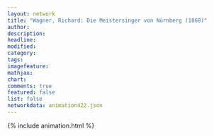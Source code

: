 ```yaml
---
layout: network
title: "Wagner, Richard: Die Meistersinger von Nürnberg (1868)"
author:
description:
headline:
modified:
category:
tags:
imagefeature: 
mathjax: 
chart: 
comments: true
featured: false
list: false
networkdata: animation422.json
---
```

{% include animation.html %}
